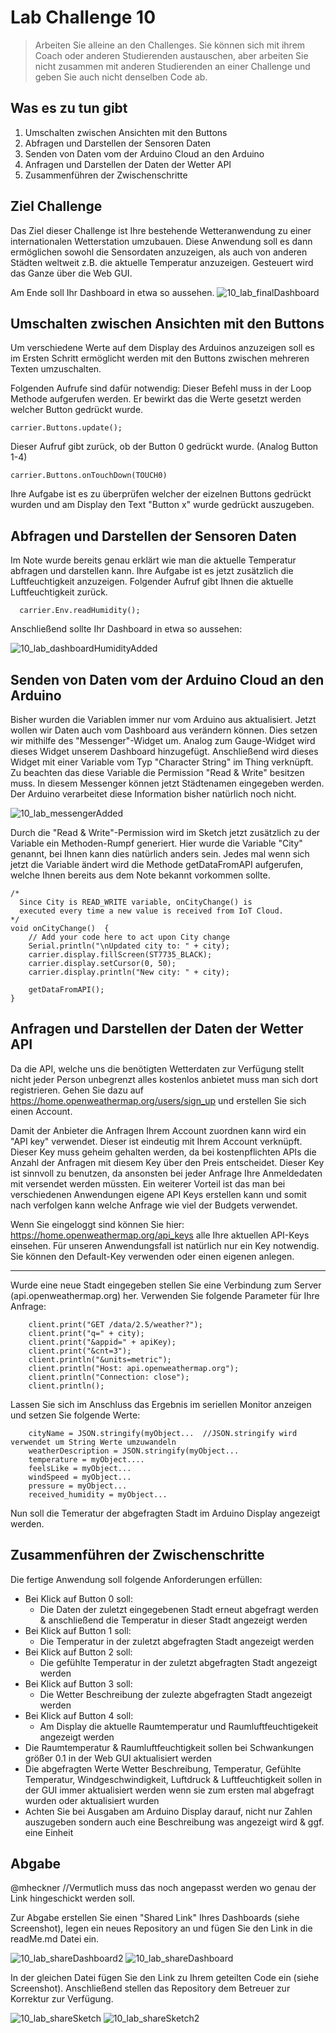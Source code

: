 # Lab Challenge 10

> Arbeiten Sie alleine an den Challenges. Sie können sich mit ihrem Coach oder anderen Studierenden austauschen, aber arbeiten Sie nicht zusammen mit anderen Studierenden an einer Challenge und geben Sie auch nicht denselben Code ab.

## Was es zu tun gibt

1. Umschalten zwischen Ansichten mit den Buttons
2. Abfragen und Darstellen der Sensoren Daten
3. Senden von Daten vom der Arduino Cloud an den Arduino
4. Anfragen und Darstellen der Daten der Wetter API
5. Zusammenführen der Zwischenschritte

## Ziel Challenge
Das Ziel dieser Challenge ist Ihre bestehende Wetteranwendung zu einer internationalen Wetterstation umzubauen. Diese Anwendung soll es dann ermöglichen sowohl die Sensordaten anzuzeigen, als auch von anderen Städten weltweit z.B. die aktuelle Temperatur anzuzeigen. Gesteuert wird das Ganze über die Web GUI.

Am Ende soll Ihr Dashboard in etwa so aussehen. 
![10_lab_finalDashboard](img/10_lab_finalDashboard.png)

## Umschalten zwischen Ansichten mit den Buttons
Um verschiedene Werte auf dem Display des Arduinos anzuzeigen soll es im Ersten Schritt ermöglicht werden mit den Buttons zwischen mehreren Texten umzuschalten. 

Folgenden Aufrufe sind dafür notwendig:
Dieser Befehl muss in der Loop Methode aufgerufen werden. Er bewirkt das die Werte gesetzt werden welcher Button gedrückt wurde.
~~~
carrier.Buttons.update();
~~~

Dieser Aufruf gibt zurück, ob der Button 0 gedrückt wurde. (Analog Button 1-4)
~~~
carrier.Buttons.onTouchDown(TOUCH0)
~~~

Ihre Aufgabe ist es zu überprüfen welcher der eizelnen Buttons gedrückt wurden und am Display den Text "Button x" wurde gedrückt auszugeben.


## Abfragen und Darstellen der Sensoren Daten

Im Note wurde bereits genau erklärt wie man die aktuelle Temperatur abfragen und darstellen kann. Ihre Aufgabe ist es jetzt zusätzlich die Luftfeuchtigkeit anzuzeigen.
Folgender Aufruf gibt Ihnen die aktuelle Luftfeuchtigkeit zurück.
~~~
  carrier.Env.readHumidity();
~~~

Anschließend sollte Ihr Dashboard in etwa so aussehen:

![10_lab_dashboardHumidityAdded](img/10_lab_dashboardHumidityAdded.png)
  
## Senden von Daten vom der Arduino Cloud an den Arduino

Bisher wurden die Variablen immer nur vom Arduino aus aktualisiert. Jetzt wollen wir Daten auch vom Dashboard aus verändern können. Dies setzen wir mithilfe des "Messenger"-Widget um. Analog zum Gauge-Widget wird dieses Widget unserem Dashboard hinzugefügt. Anschließend wird dieses Widget mit einer Variable vom Typ "Character String" im Thing verknüpft. Zu beachten das diese Variable die Permission "Read & Write" besitzen muss.
In diesem Messenger können jetzt Städtenamen eingegeben werden. Der Arduino verarbeitet diese Information bisher natürlich noch nicht.

![10_lab_messengerAdded](img/10_lab_messengerAdded.png)

Durch die "Read & Write"-Permission wird im Sketch jetzt zusätzlich zu der Variable ein Methoden-Rumpf generiert. Hier wurde die Variable "City" genannt, bei Ihnen kann dies natürlich anders sein. Jedes mal wenn sich jetzt die Variable ändert wird die Methode getDataFromAPI aufgerufen, welche Ihnen bereits aus dem Note bekannt vorkommen sollte.

~~~
/*
  Since City is READ_WRITE variable, onCityChange() is
  executed every time a new value is received from IoT Cloud.
*/
void onCityChange()  {
    // Add your code here to act upon City change
    Serial.println("\nUpdated city to: " + city);
    carrier.display.fillScreen(ST7735_BLACK);
    carrier.display.setCursor(0, 50);
    carrier.display.println("New city: " + city);
  
    getDataFromAPI();
}
~~~

## Anfragen und Darstellen der Daten der Wetter API

Da die API, welche uns die benötigten Wetterdaten zur Verfügung stellt nicht jeder Person unbegrenzt alles kostenlos anbietet muss man sich dort registrieren.
Gehen Sie dazu auf https://home.openweathermap.org/users/sign_up und erstellen Sie sich einen Account.

Damit der Anbieter die Anfragen Ihrem Account zuordnen kann wird ein "API key" verwendet. Dieser ist eindeutig mit Ihrem Account verknüpft. Dieser Key muss geheim gehalten werden, da bei kostenpflichten APIs die Anzahl der Anfragen mit diesem Key über den Preis entscheidet. Dieser Key ist sinnvoll zu benutzen, da ansonsten bei jeder Anfrage Ihre Anmeldedaten mit versendet werden müssten. Ein weiterer Vorteil ist das man bei verschiedenen Anwendungen eigene API Keys erstellen kann und somit nach verfolgen kann welche Anfrage wie viel der Budgets verwendet.

Wenn Sie eingeloggt sind können Sie hier: https://home.openweathermap.org/api_keys alle Ihre aktuellen API-Keys einsehen. Für unseren Anwendungsfall ist natürlich nur ein Key notwendig. Sie können den Default-Key verwenden oder einen eigenen anlegen.

---

Wurde eine neue Stadt eingegeben stellen Sie eine Verbindung zum Server (api.openweathermap.org) her. Verwenden Sie folgende Parameter für Ihre Anfrage:

~~~
    client.print("GET /data/2.5/weather?");
    client.print("q=" + city);
    client.print("&appid=" + apiKey);
    client.print("&cnt=3");
    client.println("&units=metric");
    client.println("Host: api.openweathermap.org");
    client.println("Connection: close");
    client.println();
~~~

Lassen Sie sich im Anschluss das Ergebnis im seriellen Monitor anzeigen und setzen Sie folgende Werte:

~~~
    cityName = JSON.stringify(myObject...  //JSON.stringify wird verwendet um String Werte umzuwandeln
    weatherDescription = JSON.stringify(myObject...
    temperature = myObject....
    feelsLike = myObject...
    windSpeed = myObject...
    pressure = myObject...
    received_humidity = myObject...
~~~

Nun soll die Temeratur der abgefragten Stadt im Arduino Display angezeigt werden.

## Zusammenführen der Zwischenschritte

Die fertige Anwendung soll folgende Anforderungen erfüllen:

  - Bei Klick auf Button 0 soll:
    - Die Daten der zuletzt eingegebenen Stadt erneut abgefragt werden & anschließend die Temperatur in dieser Stadt angezeigt werden
  - Bei Klick auf Button 1 soll:
    - Die Temperatur in der zuletzt abgefragten Stadt angezeigt werden
  - Bei Klick auf Button 2 soll:
    - Die gefühlte Temperatur in der zuletzt abgefragten Stadt angezeigt werden
  - Bei Klick auf Button 3 soll:
    - Die Wetter Beschreibung der zulezte abgefragten Stadt angezeigt werden   
  - Bei Klick auf Button 4 soll:
    - Am Display die aktuelle Raumtemperatur und Raumluftfeuchtigekeit angezeigt werden
  - Die Raumtemperatur & Raumluftfeuchtigkeit sollen bei Schwankungen größer 0.1 in der Web GUI aktualisiert werden
  - Die abgefragten Werte Wetter Beschreibung, Temperatur, Gefühlte Temperatur, Windgeschwindigkeit, Luftdruck & Luftfeuchtigkeit sollen in der GUI immer aktualisiert werden wenn sie zum ersten mal abgefragt wurden oder aktualisiert wurden
  - Achten Sie bei Ausgaben am Arduino Display darauf, nicht nur Zahlen auszugeben sondern auch eine Beschreibung was angezeigt wird & ggf. eine Einheit


## Abgabe

@mheckner 
//Vermutlich muss das noch angepasst werden wo genau der Link hingeschickt werden soll.

Zur Abgabe erstellen Sie einen "Shared Link" Ihres Dashboards (siehe Screenshot), legen ein neues Repository an und fügen Sie den Link in die readMe.md Datei ein.

![10_lab_shareDashboard2](img/10_lab_shareDashboard2.png) ![10_lab_shareDashboard](img/10_lab_shareDashboard.png)

In der gleichen Datei fügen Sie den Link zu Ihrem geteilten Code ein (siehe Screenshot). Anschließend stellen das Repository dem Betreuer zur Korrektur zur Verfügung.

![10_lab_shareSketch](img/10_lab_shareSketch.png) ![10_lab_shareSketch2](img/10_lab_shareSketch2.png)
